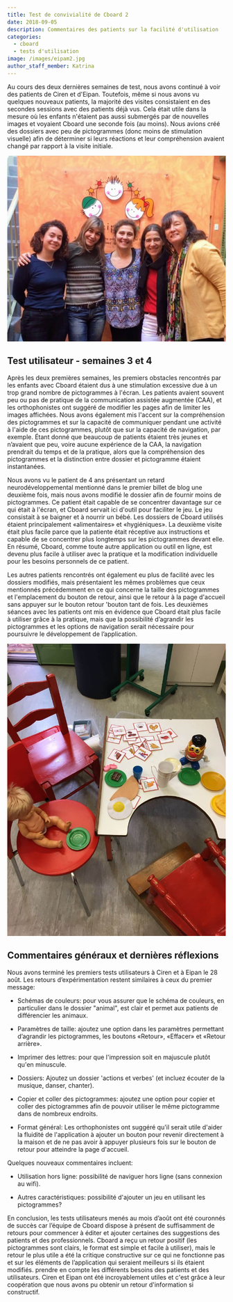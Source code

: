 ```yaml
---
title: Test de convivialité de Cboard 2
date: 2018-09-05
description: Commentaires des patients sur la facilité d'utilisation
categories:
  - cboard
  - tests d'utilisation
image: /images/eipam2.jpg
author_staff_member: Katrina
---
```


Au cours des deux dernières semaines de test, nous avons continué à voir des patients de Ciren et d'Eipan. Toutefois, même si nous avons vu quelques nouveaux patients, la majorité des visites consistaient en des secondes sessions avec des patients déjà vus. Cela était utile dans la mesure où les enfants n'étaient pas aussi submergés par de nouvelles images et voyaient Cboard une seconde fois (au moins). Nous avions créé des dossiers avec peu de pictogrammes (donc moins de stimulation visuelle) afin de déterminer si leurs réactions et leur compréhension avaient changé par rapport à la visite initiale.

![Eipan](/images/eipam2.jpg)

## Test utilisateur - semaines 3 et 4

Après les deux premières semaines, les premiers obstacles rencontrés par les enfants avec Cboard étaient dus à une stimulation excessive due à un trop grand nombre de pictogrammes à l'écran. Les patients avaient souvent peu ou pas de pratique de la communication assistée augmentée (CAA), et les orthophonistes ont suggéré de modifier les pages afin de limiter les images affichées. Nous avons également mis l'accent sur la compréhension des pictogrammes et sur la capacité de communiquer pendant une activité à l'aide de ces pictogrammes, plutôt que sur la capacité de navigation, par exemple. Étant donné que beaucoup de patients étaient très jeunes et n’avaient que peu, voire aucune expérience de la CAA, la navigation prendrait du temps et de la pratique, alors que la compréhension des pictogrammes et la distinction entre dossier et pictogramme étaient instantanées.

Nous avons vu le patient de 4 ans présentant un retard neurodéveloppemental mentionné dans le premier billet de blog une deuxième fois, mais nous avons modifié le dossier afin de fournir moins de pictogrammes. Ce patient était capable de se concentrer davantage sur ce qui était à l'écran, et Cboard servait ici d'outil pour faciliter le jeu. Le jeu consistait à se baigner et à nourrir un bébé. Les dossiers de Cboard utilisés étaient principalement «alimentaires» et «hygiéniques». La deuxième visite était plus facile parce que la patiente était réceptive aux instructions et capable de se concentrer plus longtemps sur les pictogrammes devant elle. En résumé, Cboard, comme toute autre application ou outil en ligne, est devenu plus facile à utiliser avec la pratique et la modification individuelle pour les besoins personnels de ce patient.

Les autres patients rencontrés ont également eu plus de facilité avec les dossiers modifiés, mais présentaient les mêmes problèmes que ceux mentionnés précédemment en ce qui concerne la taille des pictogrammes et l'emplacement du bouton de retour, ainsi que le retour à la page d'accueil sans appuyer sur le bouton retour 'bouton tant de fois. Les deuxièmes séances avec les patients ont mis en évidence que Cboard était plus facile à utiliser grâce à la pratique, mais que la possibilité d’agrandir les pictogrammes et les options de navigation serait nécessaire pour poursuivre le développement de l’application.

![Eipan2](/images/eipan3.jpeg)

## Commentaires généraux et dernières réflexions

Nous avons terminé les premiers tests utilisateurs à Ciren et à Eipan le 28 août. Les retours d’expérimentation restent similaires à ceux du premier message:

- Schémas de couleurs: pour vous assurer que le schéma de couleurs, en particulier dans le dossier "animal", est clair et permet aux patients de différencier les animaux.

- Paramètres de taille: ajoutez une option dans les paramètres permettant d’agrandir les pictogrammes, les boutons «Retour», «Effacer» et «Retour arrière».

- Imprimer des lettres: pour que l'impression soit en majuscule plutôt qu'en minuscule.

- Dossiers: Ajoutez un dossier 'actions et verbes' (et incluez écouter de la musique, danser, chanter).

- Copier et coller des pictogrammes: ajoutez une option pour copier et coller des pictogrammes afin de pouvoir utiliser le même pictogramme dans de nombreux endroits.

- Format général: Les orthophonistes ont suggéré qu'il serait utile d'aider la fluidité de l'application à ajouter un bouton pour revenir directement à la maison et de ne pas avoir à appuyer plusieurs fois sur le bouton de retour pour atteindre la page d'accueil.

Quelques nouveaux commentaires incluent:

- Utilisation hors ligne: possibilité de naviguer hors ligne (sans connexion au wifi).

- Autres caractéristiques: possibilité d'ajouter un jeu en utilisant les pictogrammes?

En conclusion, les tests utilisateurs menés au mois d’août ont été couronnés de succès car l’équipe de Cboard dispose à présent de suffisamment de retours pour commencer à éditer et ajouter certaines des suggestions des patients et des professionnels. Cboard a reçu un retour positif (les pictogrammes sont clairs, le format est simple et facile à utiliser), mais le retour le plus utile a été la critique constructive sur ce qui ne fonctionne pas et sur les éléments de l’application qui seraient meilleurs si ils étaient modifiés. prendre en compte les différents besoins des patients et des utilisateurs. Ciren et Eipan ont été incroyablement utiles et c'est grâce à leur coopération que nous avons pu obtenir un retour d'information si constructif.